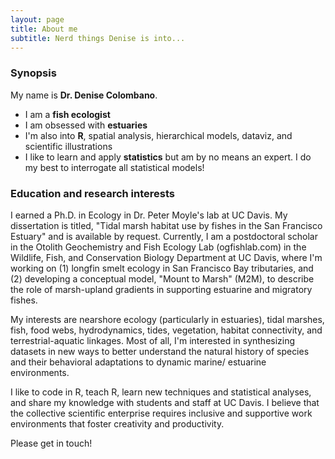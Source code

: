 ```yaml
---
layout: page
title: About me
subtitle: Nerd things Denise is into...
---
```


### Synopsis

My name is **Dr. Denise Colombano**. 

- I am a **fish ecologist**
- I am obsessed with **estuaries**
- I'm also into **R**, spatial analysis, hierarchical models, dataviz, and scientific illustrations
- I like to learn and apply **statistics** but am by no means an expert. I do my best to interrogate all statistical models!


### Education and research interests

I earned a Ph.D. in Ecology in Dr. Peter Moyle's lab at UC Davis. My dissertation is titled, "Tidal marsh habitat use by fishes in the San Francisco Estuary" and is available by request. Currently, I am a postdoctoral scholar in the Otolith Geochemistry and Fish Ecology Lab (ogfishlab.com) in the Wildlife, Fish, and Conservation Biology Department at UC Davis, where I'm working on (1) longfin smelt ecology in San Francisco Bay tributaries, and (2) developing a conceptual model, "Mount to Marsh" (M2M), to describe the role of marsh-upland gradients in supporting estuarine and migratory fishes.

My interests are nearshore ecology (particularly in estuaries), tidal marshes, fish, food webs, hydrodynamics, tides, vegetation, habitat connectivity, and terrestrial-aquatic linkages. Most of all, I'm interested in synthesizing datasets in new ways to better understand the natural history of species and their behavioral adaptations to dynamic marine/ estuarine environments.

I like to code in R, teach R, learn new techniques and statistical analyses, and share my knowledge with students and staff at UC Davis. I believe that the collective scientific enterprise requires inclusive and supportive work environments that foster creativity and productivity.

Please get in touch!
